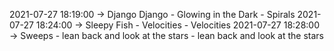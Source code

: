 2021-07-27 18:19:00 -> Django Django - Glowing in the Dark - Spirals
2021-07-27 18:24:00 -> Sleepy Fish - Velocities - Velocities
2021-07-27 18:28:00 -> Sweeps - lean back and look at the stars - lean back and look at the stars
